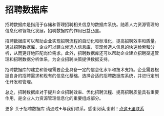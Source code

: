 # 招聘数据库

招聘数据库是指用于存储和管理招聘相关信息的数据库系统。随着人力资源管理的信息化和智能化发展，招聘数据库的作用日益凸显。

招聘数据库可以帮助企业实现招聘流程的自动化和标准化，提高招聘效率和质量。通过招聘数据库，企业可以建立候选人信息库，实现候选人信息的快速检索和分析，从而更好地匹配岗位需求。此外，招聘数据库还可以帮助企业建立招聘渠道管理和招聘数据分析体系，为企业招聘决策提供数据支持。

招聘数据库的建立和管理需要企业具备一定的信息化水平和技术支持。企业需要根据自身的招聘需求和现有的信息化基础，选择合适的招聘数据库系统，并进行定制化开发和管理。

总之，招聘数据库对于提升企业招聘效率、优化招聘流程、提高招聘质量具有重要作用，是企业人力资源管理信息化的重要组成部分。

更多 关于招聘数据库 请通过✈与我们联系，感谢阅读,谢谢！[点这✈里联系](https://d.k02.cc)